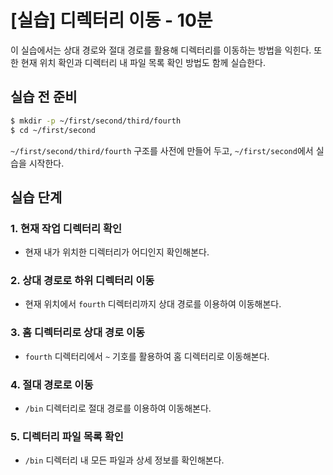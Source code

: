 # [실습] 디렉터리 이동 - 10분

이 실습에서는 상대 경로와 절대 경로를 활용해 디렉터리를 이동하는 방법을 익힌다. 또한 현재 위치 확인과 디렉터리 내 파일 목록 확인 방법도 함께 실습한다.


## 실습 전 준비

```bash
$ mkdir -p ~/first/second/third/fourth
$ cd ~/first/second
```

`~/first/second/third/fourth` 구조를 사전에 만들어 두고, `~/first/second`에서 실습을 시작한다.


## 실습 단계

### 1. 현재 작업 디렉터리 확인

- 현재 내가 위치한 디렉터리가 어디인지 확인해본다.



### 2. 상대 경로로 하위 디렉터리 이동

- 현재 위치에서 `fourth` 디렉터리까지 상대 경로를 이용하여 이동해본다.



### 3. 홈 디렉터리로 상대 경로 이동

- `fourth` 디렉터리에서 `~` 기호를 활용하여 홈 디렉터리로 이동해본다.



### 4. 절대 경로로 이동

- `/bin` 디렉터리로 절대 경로를 이용하여 이동해본다.



### 5. 디렉터리 파일 목록 확인

- `/bin` 디렉터리 내 모든 파일과 상세 정보를 확인해본다.
